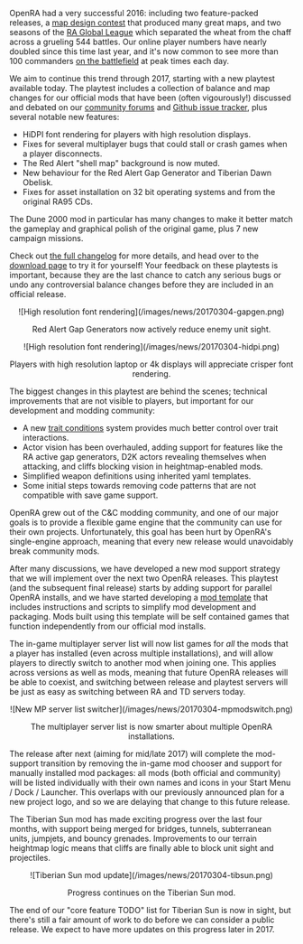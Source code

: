 OpenRA had a very successful 2016: including two feature-packed releases, a [map design contest](http://www.sleipnirstuff.com/forum/viewtopic.php?t=19525) that produced many great maps, and two seasons of the [RA Global League](http://www.sleipnirstuff.com/forum/viewtopic.php?f=82&t=19750) which separated the wheat from the chaff across a grueling 544 battles.  Our online player numbers have nearly doubled since this time last year, and it's now common to see more than 100 commanders [on the battlefield](/players/) at peak times each day.

We aim to continue this trend through 2017, starting with a new playtest available today.  The playtest includes a collection of balance and map changes for our official mods that have been (often vigourously!) discussed and debated on our [community forums](http://www.sleipnirstuff.com/forum/viewforum.php?f=80) and [Github issue tracker](https://github.com/OpenRA/OpenRA/issues/), plus several notable new features:

* HiDPI font rendering for players with high resolution displays.
* Fixes for several multiplayer bugs that could stall or crash games when a player disconnects.
* The Red Alert "shell map" background is now muted.
* New behaviour for the Red Alert Gap Generator and Tiberian Dawn Obelisk.
* Fixes for asset installation on 32 bit operating systems and from the original RA95 CDs.

The Dune 2000 mod in particular has many changes to make it better match the gameplay and graphical polish of the original game, plus 7 new campaign missions.

Check out [the full changelog](https://github.com/OpenRA/OpenRA/wiki/Changelog/94da97fde0b142df1b5009c87e53c4006721ab7e) for more details, and head over to the [download page](/download/) to try it for yourself!  Your feedback on these playtests is important, because they are the last chance to catch any serious bugs or undo any controversial balance changes before they are included in an official release.

<div style="text-align:center" markdown="1">
![High resolution font rendering](/images/news/20170304-gapgen.png)

Red Alert Gap Generators now actively reduce enemy unit sight.
</div>

<div style="text-align:center" markdown="1">
![High resolution font rendering](/images/news/20170304-hidpi.png)

Players with high resolution laptop or 4k displays will appreciate crisper font rendering.
</div>

<div class="about-todo-divider"></div>

The biggest changes in this playtest are behind the scenes; technical improvements that are not visible to players, but important for our development and modding community:

* A new [trait conditions](https://github.com/OpenRA/OpenRA/wiki/Trait-Conditions) system provides much better control over trait interactions.
* Actor vision has been overhauled, adding support for features like the RA active gap generators, D2K actors revealing themselves when attacking, and cliffs blocking vision in heightmap-enabled mods.
* Simplified weapon definitions using inherited yaml templates.
* Some initial steps towards removing code patterns that are not compatible with save game support.

OpenRA grew out of the C&C modding community, and one of our major goals is to provide a flexible game engine that the community can use for their own projects.  Unfortunately, this goal has been hurt by OpenRA's single-engine approach, meaning that every new release would unavoidably break community mods.

After many discussions, we have developed a new mod support strategy that we will implement over the next two OpenRA releases.  This playtest (and the subsequent final release) starts by adding support for parallel OpenRA installs, and we have started developing a [mod template](https://github.com/OpenRA/OpenRAModTemplate) that includes instructions and scripts to simplify mod development and packaging.  Mods built using this template will be self contained games that function independently from our official mod installs.

The in-game multiplayer server list will now list games for *all* the mods that a player has installed (even across multiple installations), and will allow players to directly switch to another mod when joining one.  This applies across versions as well as mods, meaning that future OpenRA releases will be able to coexist, and switching between release and playtest servers will be just as easy as switching between RA and TD servers today.

<div style="text-align:center" markdown="1">
![New MP server list switcher](/images/news/20170304-mpmodswitch.png)

The multiplayer server list is now smarter about multiple OpenRA installations.
</div>

The release after next (aiming for mid/late 2017) will complete the mod-support transition by removing the in-game mod chooser and support for manually installed mod packages: all mods (both official and community) will be listed individually with their own names and icons in your Start Menu / Dock / Launcher.  This overlaps with our previously announced plan for a new project logo, and so we are delaying that change to this future release.

<div class="about-todo-divider"></div>

The Tiberian Sun mod has made exciting progress over the last four months, with support being merged for bridges, tunnels, subterranean units, jumpjets, and bouncy grenades.  Improvements to our terrain heightmap logic means that cliffs are finally able to block unit sight and projectiles.

<div style="text-align:center" markdown="1">
![Tiberian Sun mod update](/images/news/20170304-tibsun.png)

Progress continues on the Tiberian Sun mod.
</div>

The end of our "core feature TODO" list for Tiberian Sun is now in sight, but there's still a fair amount of work to do before we can consider a public release.  We expect to have more updates on this progress later in 2017.

<div class="about-todo-divider"></div>
